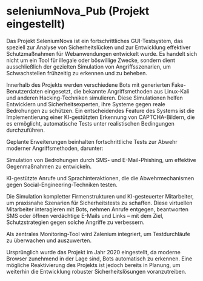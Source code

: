 # seleniumNova_Pub (Projekt eingestellt)

Das Projekt SeleniumNova ist ein fortschrittliches GUI-Testsystem, das speziell zur Analyse von Sicherheitslücken und zur Entwicklung effektiver Schutzmaßnahmen für Webanwendungen entwickelt wurde. Es handelt sich nicht um ein Tool für illegale oder böswillige Zwecke, sondern dient ausschließlich der gezielten Simulation von Angriffsszenarien, um Schwachstellen frühzeitig zu erkennen und zu beheben.

Innerhalb des Projekts werden verschiedene Bots mit generierten Fake-Benutzerdaten eingesetzt, die bekannte Angriffsmethoden aus Linux-Kali und anderen Hacking-Techniken simulieren. Diese Simulationen helfen Entwicklern und Sicherheitsexperten, ihre Systeme gegen reale Bedrohungen zu schützen. Ein entscheidendes Feature des Systems ist die Implementierung einer KI-gestützten Erkennung von CAPTCHA-Bildern, die es ermöglicht, automatische Tests unter realistischen Bedingungen durchzuführen.

Geplante Erweiterungen beinhalten fortschrittliche Tests zur Abwehr moderner Angriffsmethoden, darunter:

Simulation von Bedrohungen durch SMS- und E-Mail-Phishing, um effektive Gegenmaßnahmen zu entwickeln.

KI-gestützte Anrufe und Sprachinteraktionen, die die Abwehrmechanismen gegen Social-Engineering-Techniken testen.

Die Simulation kompletter Firmenstrukturen und KI-gesteuerter Mitarbeiter, um praxisnahe Szenarien für Sicherheitstests zu schaffen. Diese virtuellen Mitarbeiter interagieren mit Bots, nehmen Anrufe entgegen, beantworten SMS oder öffnen verdächtige E-Mails und Links – mit dem Ziel, Schutzstrategien gegen solche Angriffe zu verbessern.

Als zentrales Monitoring-Tool wird Zalenium integriert, um Testdurchläufe zu überwachen und auszuwerten.

Ursprünglich wurde das Projekt im Jahr 2020 eingestellt, da moderne Browser zunehmend in der Lage sind, Bots automatisch zu erkennen.
Eine mögliche Reaktivierung des Projekts ist jedoch bereits in Planung, um weiterhin die Entwicklung robuster Sicherheitslösungen voranzutreiben.
